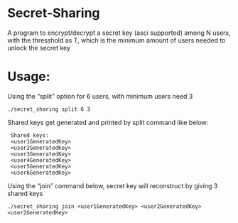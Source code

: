 # Secret-Sharing

A program to encrypt/decrypt a secret key (asci supported) among N users, with the thresshold as T, which is the minimum amount of users needed to unlock the secret key

# Usage:
Using the “split” option for 6 users, with minimum users need 3

    ./secret_sharing split 6 3
    
Shared keys get generated and printed by split command like below:

     Shared keys:
     <user1GeneratedKey>
     <user2GeneratedKey>
     <user3GeneratedKey>
     <user4GeneratedKey>
     <user5GeneratedKey>
     <user6GeneratedKey>
Using the “join” command below, secret key will reconstruct by giving 3 shared keys 

    ./secret_sharing join <user1GeneratedKey> <user2GeneratedKey> <user2GeneratedKey>
